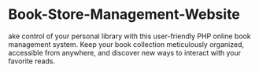 # Book-Store-Management-Website
ake control of your personal library with this user-friendly PHP online book management system. Keep your book collection meticulously organized, accessible from anywhere, and discover new ways to interact with your favorite reads.
